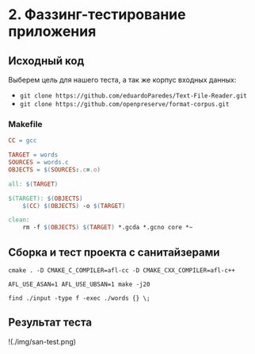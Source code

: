 # 2. Фаззинг-тестирование приложения

## Исходный код

Выберем цель для нашего теста, а так же корпус входных данных:
- `git clone https://github.com/eduardoParedes/Text-File-Reader.git`
- `git clone https://github.com/openpreserve/format-corpus.git`

### Makefile

```Makefile
CC = gcc

TARGET = words 
SOURCES = words.c
OBJECTS = $(SOURCES:.c=.o)

all: $(TARGET)

$(TARGET): $(OBJECTS)
	$(CC) $(OBJECTS) -o $(TARGET)

clean:
	rm -f $(OBJECTS) $(TARGET) *.gcda *.gcno core *~
```

## Сборка и тест проекта с санитайзерами

`cmake . -D CMAKE_C_COMPILER=afl-cc -D CMAKE_CXX_COMPILER=afl-c++`

`AFL_USE_ASAN=1 AFL_USE_UBSAN=1 make -j20`

`find ./input -type f -exec ./words {} \;`

## Результат теста

!(./img/san-test.png)

